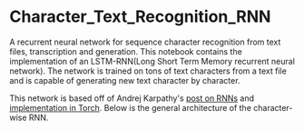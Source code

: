# Character_Text_Recognition_RNN
A recurrent neural network for  sequence character recognition from text files, transcription and generation.
This notebook contains the implementation of an LSTM-RNN(Long Short Term Memory recurrent neural network). The network is trained on tons of text characters from a text file and is capable of generating new text character by character. 

This network is based off of Andrej Karpathy's [post on RNNs](http://karpathy.github.io/2015/05/21/rnn-effectiveness/) and [implementation in Torch](https://github.com/karpathy/char-rnn). Below is the general architecture of the character-wise RNN.



